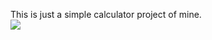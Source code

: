 This is just a simple calculator project of mine.
<br/>
<img src="https://i.imgur.com/ulsuhck.png">
